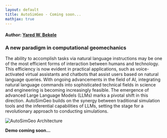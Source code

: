 ```yaml
---
layout: default
title: AutoSimGeo - Coming soon...
mathjax: true
---
```


#### Author: [Yared W. Bekele](https://yaredwb.github.io/)


### A new paradigm in computational geomechanics

The ability to accomplish tasks via natural language instructions may be one of the most efficient forms of interaction between humans and technology. This efficiency is now evident in practical applications, such as voice-activated virtual assistants and chatbots that assist users based on natural language queries. With ongoing advancements in the field of AI, integrating natural language commands into sophisticated technical fields in science and engineering is becoming increasingly feasible. The emergence of advanced Large Language Models (LLMs) marks a pivotal shift in this direction. AutoSimGeo builds on the synergy between traditional simulation tools and the inferential capabilities of LLMs, setting the stage for a revolutionary approach to conducting simulations.

![AutoSimGeo Architecture](/assets/figs/autosimgeo-architecture-v1.png)

**Demo coming soon...**



